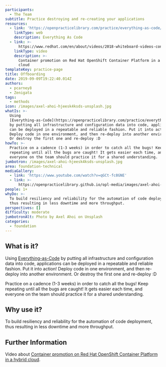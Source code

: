 ```yaml
---
participants:
  - The Team
subtitle: Practice destroying and re-creating your applications
resources:
  - link: 'https://openpracticelibrary.com/practice/everything-as-code/'
    linkType: web
    description: Everything As Code
  - link: >-
      https://www.redhat.com/en/about/videos/2018-whiteboard-videos-container-promotion-red-hat-openShift-oontainer-platform
    linkType: video
    description: >-
      Container promotion on Red Hat OpenShift Container Platform in a hybrid
      cloud
templateKey: practice-page
title: Offboarding
date: 2019-09-09T19:22:40.014Z
authors:
  - pcarney8
  - Zenigata
tags:
  - methods
icon: /images/axel-ahoi-hjeesk4ksds-unsplash.jpg
whatIs: >-
  Using
  [Everything-as-Code](https://openpracticelibrary.com/practice/everything-as-code/)
  by putting all infrastructure and configuration data into code, applications
  can be deployed in a repeatable and reliable fashion. Put it into action!
  Deploy code in one environment, and then re-deploy into another environment. 
  Or destroy the first one and re-deploy :D
howTo: >-
  Practice on a cadence (1-3 weeks) in order to catch all the bugs! Keep
  repeating until all the bugs are caught! It gets easier each time, and
  everyone on the team should practice it for a shared understanding.
jumbotron: /images/axel-ahoi-hjeesk4ksds-unsplash.jpg
area: foundation-technical
mediaGallery:
  - link: 'https://www.youtube.com/watch?v=qGCt-fc8GNE'
  - link: >-
      https://openpracticelibrary.github.io/opl-media/images/axel-ahoi-hjeesk4ksds-unsplash.jpg
people: 1+
whyDo: >-
  To build resiliency and reliability for the automation of code deployment,
  thus resulting in less downtime and more throughput.
perspectives: []
difficulty: moderate
jumbotronAlt: Photo by Axel Ahoi on Unsplash
categories: 
  - foundation
---
```

## What is it?

Using [Everything-as-Code](https://openpracticelibrary.com/practice/everything-as-code/) by putting all infrastructure and configuration data into code, applications can be deployed in a repeatable and reliable fashion. Put it into action! Deploy code in one environment, and then re-deploy into another environment.  Or destroy the first one and re-deploy :D

Practice on a cadence (1-3 weeks) in order to catch all the bugs! Keep repeating until all the bugs are caught! It gets easier each time, and everyone on the team should practice it for a shared understanding.

## Why use it?

To build resiliency and reliability for the automation of code deployment, thus resulting in less downtime and more throughput.

## Further Information

Video about [Container promotion on Red Hat OpenShift Container Platform in a hybrid cloud](https://www.redhat.com/en/about/videos/2018-whiteboard-videos-container-promotion-red-hat-openShift-oontainer-platform).
